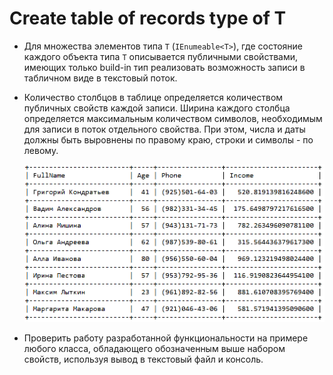 # Create table of records type of T

- Для множества элементов типа `T` (`IEnumeable<T>`), где состояние каждого объекта типа `T` описывается публичными свойствами, имеющих только build-in тип реализовать возможность записи  в табличном виде  в текстовый поток.
- Количество столбцов в таблице определяется количеством публичных свойств каждой записи. Ширина каждого столбца определяется максимальным количеством символов,  необходимым для записи в поток отдельного свойства. При этом, числа  и даты должны быть выровнены по правому краю, строки и символы - по левому. 


    ![](/Records.png)


- Проверить работу разработанной функциональности на примере любого класса, обладающего обозначенным выше набором свойств, используя вывод в текстовый файл и консоль.
